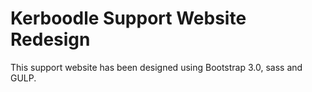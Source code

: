 # Kerboodle Support Website Redesign

This support website has been designed using Bootstrap 3.0, sass and GULP. 
